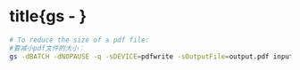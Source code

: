 # title{gs - }

```bash
# To reduce the size of a pdf file:
#要减小pdf文件的大小：
gs -dBATCH -dNOPAUSE -q -sDEVICE=pdfwrite -sOutputFile=output.pdf input.pdf
```

